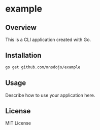 # example

## Overview
This is a CLI application created with Go.

## Installation
```bash
go get github.com/mnsdojo/example
```

## Usage
Describe how to use your application here.

## License
MIT License
